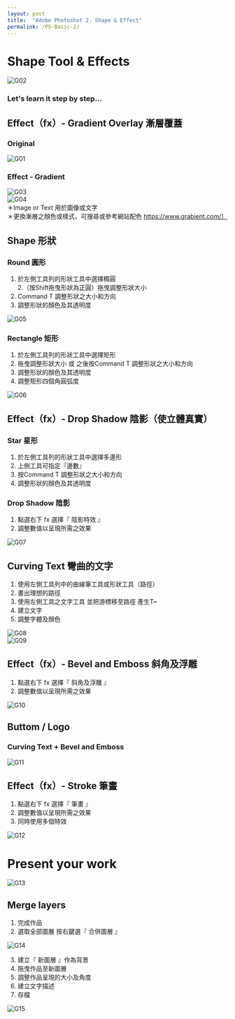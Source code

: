 ```yaml
---
layout: post
title:  "Adobe Photoshot 2. Shape & Effect" 
permalink: /PS-Basic-2/
---
```


# Shape Tool & Effects  


![G02](/assets/ColoringShapes-20200218.jpg)  

### Let's learn it step by step...  

## Effect（fx）- Gradient Overlay 漸層覆蓋  
### Original  
![G01](/assets/Original-allstar.jpg)  
### Effect - Gradient  
![G03](/assets/Effect-Gradient.jpg)  
![G04](/assets/Effect-Gradient01.jpg)  
＊Image or Text 用於圖像或文字  
＊更換漸層之顏色或樣式，可搜尋或參考網站配色 https://www.grabient.com/）  
  
## Shape 形狀  
### Round 圓形  
1. 於左側工具列的形狀工具中選擇橢圓  
2.（按Shift拖曳形狀為正圓）拖曳調整形狀大小  
3. Command T 調整形狀之大小和方向  
4. 調整形狀的顏色及其透明度  

![G05](/assets/Shapes-1.jpg)  

### Rectangle 矩形  
1. 於左側工具列的形狀工具中選擇矩形  
2. 拖曳調整形狀大小 或 之後按Command T 調整形狀之大小和方向  
3. 調整形狀的顏色及其透明度  
4. 調整矩形四個角圓弧度  

![G06](/assets/Shapes-2.jpg)  
 
## Effect（fx）- Drop Shadow 陰影（使立體真實） 
### Star 星形
1. 於左側工具列的形狀工具中選擇多邊形  
2. 上側工具可指定『邊數』  
3. 按Command T 調整形狀之大小和方向  
4. 調整形狀的顏色及其透明度  

### Drop Shadow 陰影  
1. 點選右下 fx 選擇『 陰影特效 』  
2. 調整數值以呈現所需之效果  

![G07](/assets/Effect-Shadow.jpg)  

## Curving Text 彎曲的文字  
1. 使用左側工具列中的曲線筆工具或形狀工具（路徑）  
2. 畫出理想的路徑  
3. 使用左側工具之文字工具 並把游標移至路徑 產生T~  
4. 建立文字  
5. 調整字體及顏色  

![G08](/assets/Curvingtext.jpg)  
![G09](/assets/Curvingtext01.jpg)  

## Effect（fx）- Bevel and Emboss 斜角及浮雕  
1. 點選右下 fx 選擇『 斜角及浮雕 』  
2. 調整數值以呈現所需之效果  

![G10](/assets/Effect-BevelandEmboss.jpg)  

## Buttom / Logo  
### Curving Text + Bevel and Emboss  

![G11](/assets/Effect-BevelandEmboss01.jpg)  

 
## Effect（fx）- Stroke 筆畫  
1. 點選右下 fx 選擇『 筆畫 』  
2. 調整數值以呈現所需之效果  
3. 同時使用多個特效  

![G12](/assets/Effect-Stroke.jpg)  
  
  
# Present your work  

![G13](/assets/POSTCARD-20200218.jpg)  
  
  
## Merge layers  
1. 完成作品  
2. 選取全部圖層 按右鍵選『 合併圖層 』  

![G14](/assets/合併圖層.jpg)  

3. 建立『 新圖層 』作為背景  
4. 拖曳作品至新圖層  
5. 調整作品呈現的大小及角度  
6. 建立文字描述  
7. 存檔  

![G15](/assets/Presentyourwork.jpg)  






